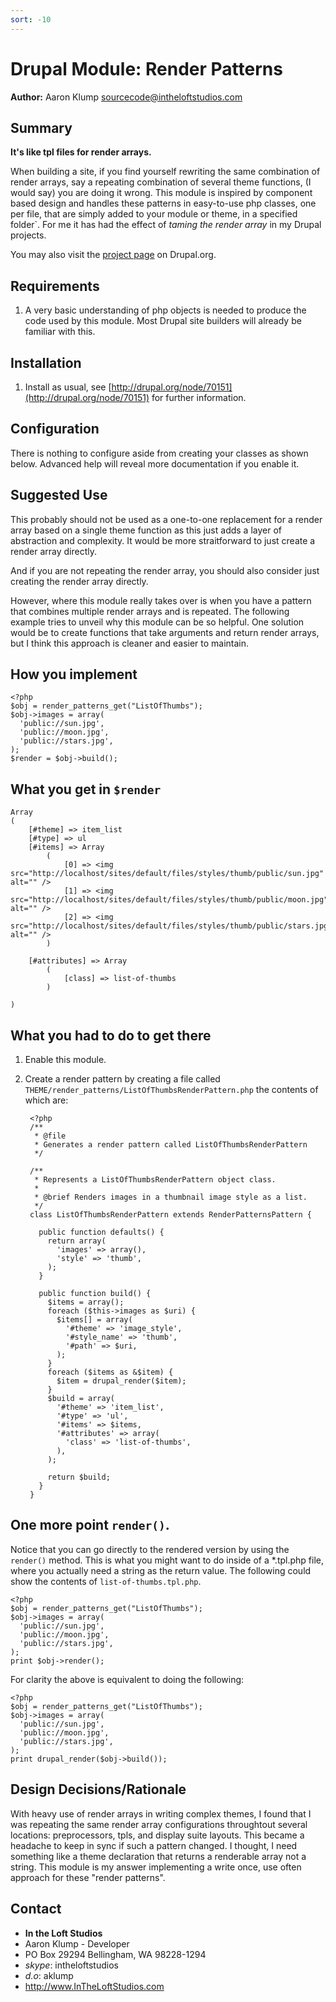 ```yaml
---
sort: -10
---
```

# Drupal Module: Render Patterns
**Author:** Aaron Klump  <sourcecode@intheloftstudios.com>

## Summary
**It's like tpl files for render arrays.**

When building a site, if you find yourself rewriting the same combination of render arrays, say a repeating combination of several theme functions, (I would say) you are doing it wrong.  This module is inspired by component based design and handles these patterns in easy-to-use php classes, one per file, that are simply added to your module or theme, in a specified folder`.  For me it has had the effect of _taming the render array_ in my Drupal projects.

You may also visit the [project page](http://www.drupal.org/project/render_patterns) on Drupal.org.

## Requirements
1. A very basic understanding of php objects is needed to produce the code used by this module.  Most Drupal site builders will already be familiar with this.

## Installation
1. Install as usual, see [http://drupal.org/node/70151](http://drupal.org/node/70151) for further information.

## Configuration
There is nothing to configure aside from creating your classes as shown below.  Advanced help will reveal more documentation if you enable it.

## Suggested Use
This probably should not be used as a one-to-one replacement for a render array based on a single theme function as this just adds a layer of abstraction and complexity.  It would be more straitforward to just create a render array directly.  

And if you are not repeating the render array, you should also consider just creating the render array directly.

However, where this module really takes over is when you have a pattern that combines multiple render arrays and is repeated.  The following example tries to unveil why this module can be so helpful.  One solution would be to create functions that take arguments and return render arrays, but I think this approach is cleaner and easier to maintain.

## How you implement

    <?php
    $obj = render_patterns_get("ListOfThumbs");
    $obj->images = array(
      'public://sun.jpg',
      'public://moon.jpg',
      'public://stars.jpg',
    );
    $render = $obj->build();

## What you get in `$render`

    Array
    (
        [#theme] => item_list
        [#type] => ul
        [#items] => Array
            (
                [0] => <img src="http://localhost/sites/default/files/styles/thumb/public/sun.jpg" alt="" />
                [1] => <img src="http://localhost/sites/default/files/styles/thumb/public/moon.jpg" alt="" />
                [2] => <img src="http://localhost/sites/default/files/styles/thumb/public/stars.jpg" alt="" />
            )

        [#attributes] => Array
            (
                [class] => list-of-thumbs
            )

    )

## What you had to do to get there

1. Enable this module.
1. Create a render pattern by creating a file called `THEME/render_patterns/ListOfThumbsRenderPattern.php` the contents of which are:

        <?php
        /**
         * @file
         * Generates a render pattern called ListOfThumbsRenderPattern
         */

        /**
         * Represents a ListOfThumbsRenderPattern object class.
         * 
         * @brief Renders images in a thumbnail image style as a list.
         */
        class ListOfThumbsRenderPattern extends RenderPatternsPattern {

          public function defaults() {
            return array(
              'images' => array(),
              'style' => 'thumb',
            );
          }

          public function build() {
            $items = array();
            foreach ($this->images as $uri) {
              $items[] = array(
                '#theme' => 'image_style',
                '#style_name' => 'thumb',
                '#path' => $uri,
              );
            }
            foreach ($items as &$item) {
              $item = drupal_render($item);
            }
            $build = array(
              '#theme' => 'item_list',
              '#type' => 'ul',
              '#items' => $items,
              '#attributes' => array(
                'class' => 'list-of-thumbs',
              ),
            );

            return $build;
          }
        }

## One more point `render()`.
Notice that you can go directly to the rendered version by using the `render()` method. This is what you might want to do inside of a *.tpl.php file, where you actually need a string as the return value.  The following could show the contents of `list-of-thumbs.tpl.php`.

    <?php
    $obj = render_patterns_get("ListOfThumbs");
    $obj->images = array(
      'public://sun.jpg',
      'public://moon.jpg',
      'public://stars.jpg',
    );
    print $obj->render();

For clarity the above is equivalent to doing the following:

    <?php
    $obj = render_patterns_get("ListOfThumbs");
    $obj->images = array(
      'public://sun.jpg',
      'public://moon.jpg',
      'public://stars.jpg',
    );
    print drupal_render($obj->build());

## Design Decisions/Rationale
With heavy use of render arrays in writing complex themes, I found that I was repeating the same render array configurations throughtout several locations: preprocessors, tpls, and display suite layouts.  This became a headache to keep in sync if such a pattern changed.  I thought, I need something like a theme declaration that returns a renderable array not a string.  This module is my answer implementing a write once, use often approach for these "render patterns".

## Contact
* **In the Loft Studios**
* Aaron Klump - Developer
* PO Box 29294 Bellingham, WA 98228-1294
* _skype_: intheloftstudios
* _d.o_: aklump
* <http://www.InTheLoftStudios.com>

